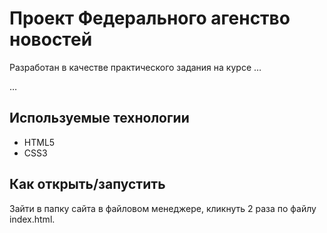 # Проект Федерального  агенство новостей

Разработан в качестве практического задания на курсе …

…

## Используемые технологии

* HTML5
* CSS3

## Как открыть/запустить

Зайти в папку сайта в файловом менеджере, кликнуть 2 раза по файлу index.html.